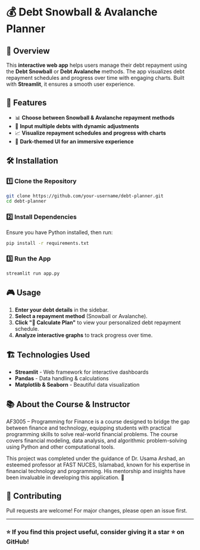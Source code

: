 # 💰 Debt Snowball & Avalanche Planner

## 📌 Overview
This **interactive web app** helps users manage their debt repayment using the **Debt Snowball** or **Debt Avalanche** methods. The app visualizes debt repayment schedules and progress over time with engaging charts. Built with **Streamlit**, it ensures a smooth user experience.

## 🚀 Features
- 📊 **Choose between Snowball & Avalanche repayment methods**
- 🔢 **Input multiple debts with dynamic adjustments**
- 📈 **Visualize repayment schedules and progress with charts**
- 🌙 **Dark-themed UI for an immersive experience**

## 🛠️ Installation
### 1️⃣ Clone the Repository
```sh
git clone https://github.com/your-username/debt-planner.git
cd debt-planner
```

### 2️⃣ Install Dependencies
Ensure you have Python installed, then run:
```sh
pip install -r requirements.txt
```

### 3️⃣ Run the App
```sh
streamlit run app.py
```

## 🎮 Usage
1. **Enter your debt details** in the sidebar.
2. **Select a repayment method** (Snowball or Avalanche).
3. **Click "🚀 Calculate Plan"** to view your personalized debt repayment schedule.
4. **Analyze interactive graphs** to track progress over time.

## 🏗️ Technologies Used
- **Streamlit** - Web framework for interactive dashboards
- **Pandas** - Data handling & calculations
- **Matplotlib & Seaborn** - Beautiful data visualization

## 📚 About the Course & Instructor
AF3005 – Programming for Finance is a course designed to bridge the gap between finance and technology, equipping students with practical programming skills to solve real-world financial problems. The course covers financial modeling, data analysis, and algorithmic problem-solving using Python and other computational tools.

This project was completed under the guidance of Dr. Usama Arshad, an esteemed professor at FAST NUCES, Islamabad, known for his expertise in financial technology and programming. His mentorship and insights have been invaluable in developing this application. 🚀

## 🤝 Contributing
Pull requests are welcome! For major changes, please open an issue first.

---

### ⭐ If you find this project useful, consider giving it a **star** ⭐ on GitHub!

